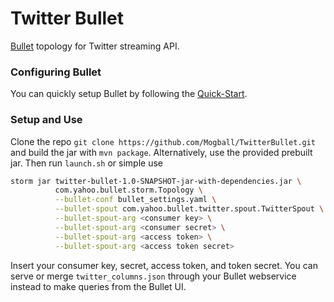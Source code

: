 # Twitter Bullet

[Bullet](https://yahoo.github.io/bullet-docs/) topology for Twitter streaming API.

### Configuring Bullet

You can quickly setup Bullet by following the [Quick-Start](https://yahoo.github.io/bullet-docs/quick-start/).

### Setup and Use

Clone the repo `git clone https://github.com/Mogball/TwitterBullet.git` 
and build the jar with `mvn package`. Alternatively, use the provided
prebuilt jar. Then run `launch.sh` or simple use

```bash
storm jar twitter-bullet-1.0-SNAPSHOT-jar-with-dependencies.jar \
          com.yahoo.bullet.storm.Topology \
          --bullet-conf bullet_settings.yaml \
          --bullet-spout com.yahoo.bullet.twitter.spout.TwitterSpout \
          --bullet-spout-arg <consumer key> \
          --bullet-spout-arg <consumer secret> \
          --bullet-spout-arg <access token> \
          --bullet-spout-arg <access token secret>
```

Insert your consumer key, secret, access token, and token secret. You can serve or merge
`twitter_columns.json` through your Bullet webservice instead to make queries from the Bullet UI.
